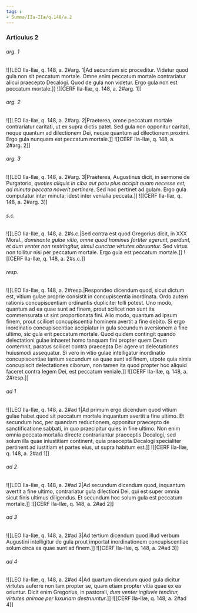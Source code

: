 ```yaml
---
tags : 
- Summa/IIa-IIæ/q.148/a.2
---
```


### Articulus 2

###### arg. 1
![[LEO IIa-IIæ, q. 148, a. 2#arg. 1|Ad secundum sic proceditur. Videtur quod gula non sit peccatum mortale. Omne enim peccatum mortale contrariatur alicui praecepto Decalogi. Quod de gula non videtur. Ergo gula non est peccatum mortale.]]
![[CERF IIa-IIæ, q. 148, a. 2#arg. 1]]

###### arg. 2
![[LEO IIa-IIæ, q. 148, a. 2#arg. 2|Praeterea, omne peccatum mortale contrariatur caritati, ut ex supra dictis patet. Sed gula non opponitur caritati, neque quantum ad dilectionem Dei, neque quantum ad dilectionem proximi. Ergo gula nunquam est peccatum mortale.]]
![[CERF IIa-IIæ, q. 148, a. 2#arg. 2]]

###### arg. 3
![[LEO IIa-IIæ, q. 148, a. 2#arg. 3|Praeterea, Augustinus dicit, in sermone de Purgatorio, *quoties aliquis in cibo aut potu plus accipit quam necesse est, ad minuta peccata noverit pertinere*. Sed hoc pertinet ad gulam. Ergo gula computatur inter minuta, idest inter venialia peccata.]]
![[CERF IIa-IIæ, q. 148, a. 2#arg. 3]]

###### s.c.
![[LEO IIa-IIæ, q. 148, a. 2#s.c.|Sed contra est quod Gregorius dicit, in XXX Moral., *dominante gulae vitio, omne quod homines fortiter egerunt, perdunt, et dum venter non restringitur, simul cunctae virtutes obruuntur*. Sed virtus non tollitur nisi per peccatum mortale. Ergo gula est peccatum mortale.]]
![[CERF IIa-IIæ, q. 148, a. 2#s.c.]]

###### resp.
![[LEO IIa-IIæ, q. 148, a. 2#resp.|Respondeo dicendum quod, sicut dictum est, vitium gulae proprie consistit in concupiscentia inordinata. Ordo autem rationis concupiscentiam ordinantis dupliciter tolli potest. Uno modo, quantum ad ea quae sunt ad finem, prout scilicet non sunt ita commensurata ut sint proportionata fini. Alio modo, quantum ad ipsum finem, prout scilicet concupiscentia hominem avertit a fine debito. Si ergo inordinatio concupiscentiae accipiatur in gula secundum aversionem a fine ultimo, sic gula erit peccatum mortale. Quod quidem contingit quando delectationi gulae inhaeret homo tanquam fini propter quem Deum contemnit, paratus scilicet contra praecepta Dei agere ut delectationes huiusmodi assequatur. Si vero in vitio gulae intelligatur inordinatio concupiscentiae tantum secundum ea quae sunt ad finem, utpote quia nimis concupiscit delectationes ciborum, non tamen ita quod propter hoc aliquid faceret contra legem Dei, est peccatum veniale.]]
![[CERF IIa-IIæ, q. 148, a. 2#resp.]]

###### ad 1
![[LEO IIa-IIæ, q. 148, a. 2#ad 1|Ad primum ergo dicendum quod vitium gulae habet quod sit peccatum mortale inquantum avertit a fine ultimo. Et secundum hoc, per quandam reductionem, opponitur praecepto de sanctificatione sabbati, in quo praecipitur quies in fine ultimo. Non enim omnia peccata mortalia directe contrariantur praeceptis Decalogi, sed solum illa quae iniustitiam continent, quia praecepta Decalogi specialiter pertinent ad iustitiam et partes eius, ut supra habitum est.]]
![[CERF IIa-IIæ, q. 148, a. 2#ad 1]]

###### ad 2
![[LEO IIa-IIæ, q. 148, a. 2#ad 2|Ad secundum dicendum quod, inquantum avertit a fine ultimo, contrariatur gula dilectioni Dei, qui est super omnia sicut finis ultimus diligendus. Et secundum hoc solum gula est peccatum mortale.]]
![[CERF IIa-IIæ, q. 148, a. 2#ad 2]]

###### ad 3
![[LEO IIa-IIæ, q. 148, a. 2#ad 3|Ad tertium dicendum quod illud verbum Augustini intelligitur de gula prout importat inordinationem concupiscentiae solum circa ea quae sunt ad finem.]]
![[CERF IIa-IIæ, q. 148, a. 2#ad 3]]

###### ad 4
![[LEO IIa-IIæ, q. 148, a. 2#ad 4|Ad quartum dicendum quod gula dicitur virtutes auferre non tam propter se, quam etiam propter vitia quae ex ea oriuntur. Dicit enim Gregorius, in pastorali, *dum venter ingluvie tenditur, virtutes animae per luxuriam destruuntur*.]]
![[CERF IIa-IIæ, q. 148, a. 2#ad 4]]

